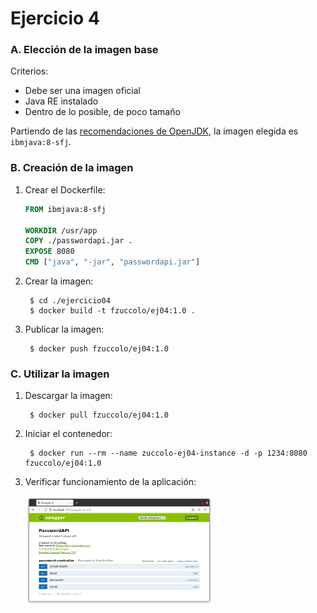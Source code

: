 # Ejercicio 4


### A. Elección de la imagen base

Criterios:

* Debe ser una imagen oficial
* Java RE instalado
* Dentro de lo posible, de poco tamaño

Partiendo de las [recomendaciones de OpenJDK](https://hub.docker.com/_/openjdk?tab=description), la imagen elegida es `ibmjava:8-sfj`.

### B. Creación de la imagen

1. Crear el Dockerfile:

    ```dockerfile
    FROM ibmjava:8-sfj

    WORKDIR /usr/app
    COPY ./passwordapi.jar .
    EXPOSE 8080
    CMD ["java", "-jar", "passwordapi.jar"]
    ```

2. Crear la imagen:

        $ cd ./ejercicio04
        $ docker build -t fzuccolo/ej04:1.0 .

3. Publicar la imagen:

        $ docker push fzuccolo/ej04:1.0

### C. Utilizar la imagen

1. Descargar la imagen:

        $ docker pull fzuccolo/ej04:1.0

2. Iniciar el contenedor:

        $ docker run --rm --name zuccolo-ej04-instance -d -p 1234:8080 fzuccolo/ej04:1.0

3. Verificar funcionamiento de la aplicación:

    <img src="passwordapi-ok.png" width="300">
